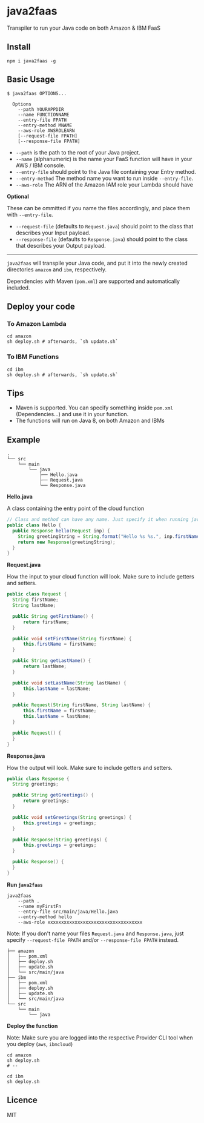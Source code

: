 # java2faas

Transpiler to run your Java code on both Amazon & IBM FaaS

## Install
```shell
npm i java2faas -g
```

## Basic Usage

```shell
$ java2faas OPTIONS... 
  
  Options
    --path YOURAPPDIR 
    --name FUNCTIONNAME 
    --entry-file FPATH 
    --entry-method MNAME 
    --aws-role AWSROLEARN
    [--request-file FPATH] 
    [--response-file FPATH]
```

* `--path` is the path to the root of your Java project. 
* `--name` (alphanumeric) is the name your FaaS function will have in your AWS / IBM console.
* `--entry-file` should point to the Java file containing your Entry method.
* `--entry-method` The method name you want to run inside `--entry-file`.
* `--aws-role` The ARN of the Amazon IAM role your Lambda should have

**Optional**

These can be ommitted if you name the files accordingly, and place them with `--entry-file`.

* `--request-file` (defaults to `Request.java`) should point to the class that describes your Input payload. 
* `--response-file` (defaults to `Response.java`) should point to the class that describes your Output payload.

---

`java2faas` will transpile your Java code, and put it into the newly created directories `amazon` and `ibm`, respectively.

Dependencies with Maven (`pom.xml`) are supported and automatically included.

## Deploy your code

### To Amazon Lambda

```shell
cd amazon
sh deploy.sh # afterwards, `sh update.sh`

```

### To IBM Functions

```shell
cd ibm
sh deploy.sh # afterwards, `sh update.sh`
```

## Tips

* Maven is supported. You can specify something inside `pom.xml` (Dependencies...) and use it in your function.
* The functions will run on Java 8, on both Amazon and IBMs


## Example

```
.
└── src
    └── main
        └── java
            ├── Hello.java
            ├── Request.java 
            └── Response.java 
```

**Hello.java**

A class containing the entry point of the cloud function

```java
// Class and method can have any name. Just specify it when running java2faas
public class Hello {
  public Response hello(Request inp) { 
    String greetingString = String.format("Hello %s %s.", inp.firstName, inp.lastName);
    return new Response(greetingString);
  }
}
```

**Request.java**

How the input to your cloud function will look. Make sure to include getters and setters.

```java
public class Request {
  String firstName;
  String lastName;

  public String getFirstName() {
      return firstName;
  }

  public void setFirstName(String firstName) {
      this.firstName = firstName;
  }

  public String getLastName() {
      return lastName;
  }

  public void setLastName(String lastName) {
      this.lastName = lastName;
  }

  public Request(String firstName, String lastName) {
      this.firstName = firstName;
      this.lastName = lastName;
  }

  public Request() {
  }
}
```

**Response.java**

How the output will look. Make sure to include getters and setters.

```java
public class Response {
  String greetings;

  public String getGreetings() {
      return greetings;
  }

  public void setGreetings(String greetings) {
      this.greetings = greetings;
  }

  public Response(String greetings) {
      this.greetings = greetings;
  }

  public Response() {
  }
}
```


**Run `java2faas`**

```shell
java2faas
    --path . 
    --name myFirstFn 
    --entry-file src/main/java/Hello.java 
    --entry-method hello
    --aws-role xxxxxxxxxxxxxxxxxxxxxxxxxxxxxxxxxxx
```

Note: If you don't name your files `Request.java` and `Response.java`, just specify `--request-file FPATH` and/or `--response-file FPATH` instead.

```
├── amazon
│   ├── pom.xml
│   ├── deploy.sh
│   ├── update.sh
│   └── src/main/java 
├── ibm
│   ├── pom.xml
│   ├── deploy.sh
│   ├── update.sh
│   └── src/main/java 
└── src
    └── main
        └── java

```

**Deploy the function**

Note: Make sure you are logged into the respective Provider CLI tool when you deploy (`aws`, `ibmcloud`)

```
cd amazon
sh deploy.sh 
# --

cd ibm
sh deploy.sh
```


## Licence

MIT
